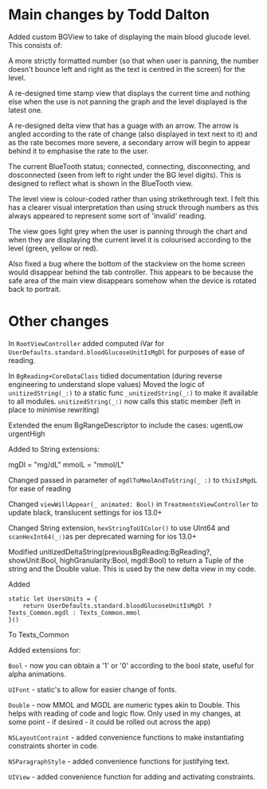 #  Main changes by Todd Dalton

Added custom BGView to take of displaying the main blood glucode level.
This consists of:

A more strictly formatted number (so that when user is panning, the number doesn't bounce left and right as the text is centred in the screen) for the level.

A re-designed time stamp view that displays the current time and nothing else when the use is not panning the graph and the level displayed is the latest one.

A re-designed delta view that has a guage with an arrow. The arrow is angled according to the rate of change (also displayed in text next to it) and as the rate becomes more severe, a secondary arrow will begin to appear behind it to emphasise the rate to the user.

The current BlueTooth status; connected, connecting, disconnecting, and dosconnected (seen from left to right under the BG level digits). This is designed to reflect what is shown in the BlueTooth view.

The level view is colour-coded rather than using strikethrough text. I felt this has a clearer visual interpretation than using struck through numbers as this always appeared to represent some sort of 'invalid' reading.

The view goes light grey when the user is panning through the chart and when they are displaying the current level it is colourised according to the level (green, yellow or red).

Also fixed a bug where the bottom of the stackview on the home screen would disappear behind the tab controller. This appears to be because the safe area of the main view disappears somehow when the device is rotated back to portrait.


# Other changes

In `RootViewController` added computed iVar for `UserDefaults.standard.bloodGlucoseUnitIsMgDl` for purposes of ease of reading.

In `BgReading+CoreDataClass` tidied documentation (during reverse engineering to understand slope values)
Moved the logic of `unitizedString(_:)` to a static func `_unitizedString(_:)` to make it available to all modules.
`unitizedString(_:)` now calls this static member (left in place to minimise rewriting)

Extended the enum BgRangeDescriptor to include the cases:
ugentLow
urgentHigh

Added to String extensions:

mgDl = "mg/dL"
mmolL = "mmol/L"

Changed passed in parameter of `mgdlToMmolAndToString(_ :)` to `thisIsMgdL` for ease of reading

Changed `viewWillAppear(_ animated: Bool)` in `TreatmentsViewController` to update black, translucent settings for ios 13.0+

Changed String extension, `hexStringToUIColor()` to use UInt64 and `scanHexInt64(_:)`as per deprecated warning for ios 13.0+

Modified unitizedDeltaString(previousBgReading:BgReading?, showUnit:Bool, highGranularity:Bool, mgdl:Bool) to return a Tuple of the string and the Double value.
This is used by the new delta view in my code.

Added

    static let UsersUnits = {
        return UserDefaults.standard.bloodGlucoseUnitIsMgDl ? Texts_Common.mgdl : Texts_Common.mmol
    }()
    
To Texts_Common

Added extensions for:

`Bool` - now you can obtain a '1' or '0' according to the bool state, useful for alpha animations.

`UIFont` - static's to allow for easier change of fonts.

`Double` - now MMOL and MGDL are numeric types akin to Double. This helps with reading of code and logic flow. Only used in my changes, at some point - if desired - it could be rolled out across the app)

`NSLayoutContraint` - added convenience functions to make instantiating constraints shorter in code.

`NSParagraphStyle` - added convenience functions for justifying text.

`UIView` - added convenience function for adding and activating constraints.
